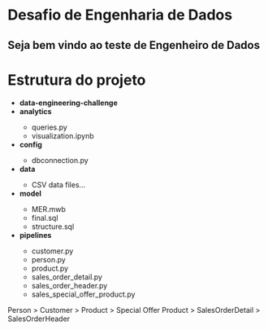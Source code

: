 # Desafio de Engenharia de Dados

## Seja bem vindo ao teste de Engenheiro de Dados

<h1>Estrutura do projeto</h1>

<ul>
    <li><b>data-engineering-challenge</b>
    <li><b>analytics</b></li>
        <ul>
            <li>queries.py</li>
            <li>visualization.ipynb</li>                             
        </ul>
    <li><b>config</b></li>
        <ul>
            <li>dbconnection.py</li>                         
        </ul>
    <li><b>data</b></li>
        <ul>
            <li>CSV data files...</li>                           
        </ul>
    <li><b>model</b></li>
        <ul>
            <li>MER.mwb</li>
            <li>final.sql</li> 
            <li>structure.sql</li>                            
        </ul>
    <li><b>pipelines</b></li>
        <ul>
            <li>customer.py</li>
            <li>person.py</li>
            <li>product.py</li>
            <li>sales_order_detail.py</li>
            <li>sales_order_header.py</li>
            <li>sales_special_offer_product.py</li>                             
        </ul>
</ul>

 
Person > Customer > Product > Special Offer Product > SalesOrderDetail > SalesOrderHeader

